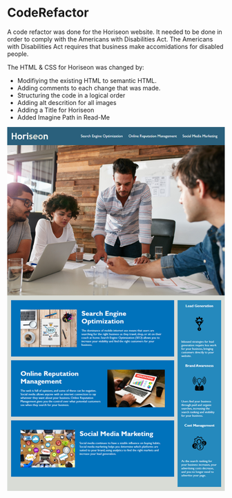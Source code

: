 # CodeRefactor
A code refactor was done for the Horiseon website.
It needed to be done in order to comply with the Americans with Disabilities Act.
The Americans with Disabilities Act requires that business make accomidations for disabled people.

The HTML & CSS for Horiseon was changed by:
- Modifiying the existing HTML to semantic HTML.
- Adding comments to each change that was made.
- Structuring the code in a logical order
- Adding alt descrition for all images
- Adding a Title for Horiseon
- Added Imagine Path in Read-Me

![Alt text](assets/website/01-html-css-git-homework-demo.png "Horiseon")